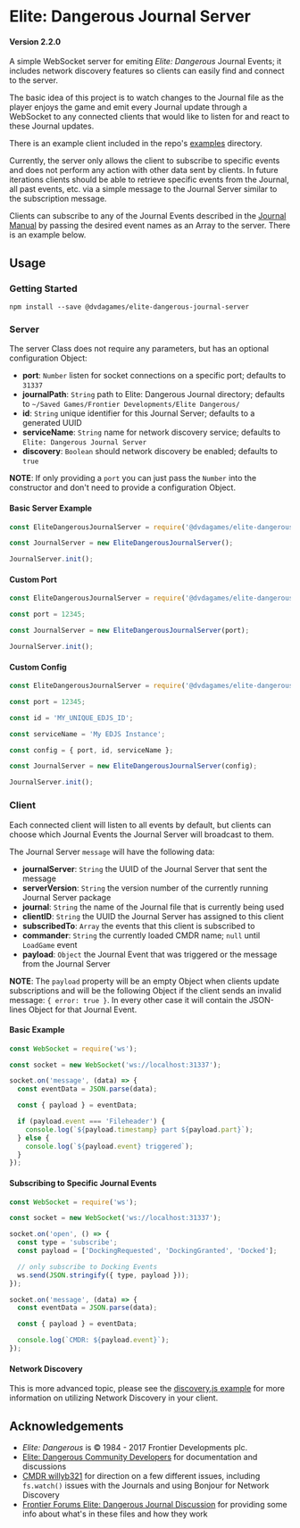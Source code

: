 # Elite: Dangerous Journal Server

#### Version 2.2.0

A simple WebSocket server for emiting *Elite: Dangerous* Journal Events; it includes
network discovery features so clients can easily find and connect to the server.

The basic idea of this project is to watch changes to the Journal file as the
player enjoys the game and emit every Journal update through a WebSocket to
any connected clients that would like to listen for and react to these Journal
updates.

There is an example client included in the repo's [examples](https://github.com/DVDAGames/elite-dangerous-journal-server/tree/master/examples)
directory.

Currently, the server only allows the client to subscribe to specific events and
does not perform any action with other data sent by clients. In future iterations
clients should be able to retrieve specific events from the Journal, all past events,
etc. via a simple message to the Journal Server similar to the subscription message.

Clients can subscribe to any of the Journal Events described in the
[Journal Manual](https://forums.frontier.co.uk/showthread.php/275151-Commanders-log-manual-and-data-sample)
by passing the desired event names as an Array to the server. There is an example below.

## Usage

### Getting Started

```shell
npm install --save @dvdagames/elite-dangerous-journal-server
```

### Server

The server Class does not require any parameters, but has an optional configuration
Object:

- **port**: `Number` listen for socket connections on a specific port; defaults to `31337`
- **journalPath**: `String` path to Elite: Dangerous Journal directory; defaults to
`~/Saved Games/Frontier Developments/Elite Dangerous/`
- **id**: `String` unique identifier for this Journal Server; defaults to a generated UUID
- **serviceName**: `String` name for network discovery service; defaults to
`Elite: Dangerous Journal Server`
- **discovery**: `Boolean` should network discovery be enabled; defaults to `true`

**NOTE**: If only providing a `port` you can just pass the `Number` into the constructor
and don't need to provide a configuration Object.

#### Basic Server Example

```javascript
const EliteDangerousJournalServer = require('@dvdagames/elite-dangerous-journal-server');

const JournalServer = new EliteDangerousJournalServer();

JournalServer.init();
```

#### Custom Port

```javascript
const EliteDangerousJournalServer = require('@dvdagames/elite-dangerous-journal-server');

const port = 12345;

const JournalServer = new EliteDangerousJournalServer(port);

JournalServer.init();
```

#### Custom Config

```javascript
const EliteDangerousJournalServer = require('@dvdagames/elite-dangerous-journal-server');

const port = 12345;

const id = 'MY_UNIQUE_EDJS_ID';

const serviceName = 'My EDJS Instance';

const config = { port, id, serviceName };

const JournalServer = new EliteDangerousJournalServer(config);

JournalServer.init();
```

### Client

Each connected client will listen to all events by default, but clients can choose
which Journal Events the Journal Server will broadcast to them.

The Journal Server `message` will have the following data:

- **journalServer**: `String` the UUID of the Journal Server that sent the message
- **serverVersion**: `String` the version number of the currently running Journal
Server package
- **journal**: `String` the name of the Journal file that is currently being used
- **clientID**: `String` the UUID the Journal Server has assigned to this client
- **subscribedTo**: `Array` the events that this client is subscribed to
- **commander**: `String` the currently loaded CMDR name; `null` until `LoadGame`
event
- **payload**: `Object` the Journal Event that was triggered or the message from
the Journal Server

**NOTE**: The `payload` property will be an empty Object when clients update subscriptions
and will be the following Object if the client sends an invalid message: `{ error: true }`.
In every other case it will contain the JSON-lines Object for that Journal Event.

#### Basic Example

```javascript
const WebSocket = require('ws');

const socket = new WebSocket('ws://localhost:31337');

socket.on('message', (data) => {
  const eventData = JSON.parse(data);

  const { payload } = eventData;

  if (payload.event === 'Fileheader') {
    console.log(`${payload.timestamp} part ${payload.part}`);
  } else {
    console.log(`${payload.event} triggered`);
  }
});
```

#### Subscribing to Specific Journal Events

```javascript
const WebSocket = require('ws');

const socket = new WebSocket('ws://localhost:31337');

socket.on('open', () => {
  const type = 'subscribe';
  const payload = ['DockingRequested', 'DockingGranted', 'Docked'];

  // only subscribe to Docking Events
  ws.send(JSON.stringify({ type, payload }));
});

socket.on('message', (data) => {
  const eventData = JSON.parse(data);

  const { payload } = eventData;

  console.log(`CMDR: ${payload.event}`);
});
```

#### Network Discovery

This is more advanced topic, please see the [discovery.js example](https://github.com/DVDAGames/elite-dangerous-journal-server/blob/master/examples/client/discovery.js)
for more information on utilizing Network Discovery in your client.


## Acknowledgements

- *Elite: Dangerous* is © 1984 - 2017 Frontier Developments plc.
- [Elite: Dangerous Community Developers](https://edcd.github.io/) for documentation
and discussions
- [CMDR willyb321](https://github.com/willyb321) for direction on a few different issues,
including `fs.watch()` issues with the Journals and using Bonjour for Network Discovery
- [Frontier Forums Elite: Dangerous Journal Discussion](https://forums.frontier.co.uk/showthread.php/275151-Commanders-log-manual-and-data-sample)
for providing some info about what's in these files and how they work
